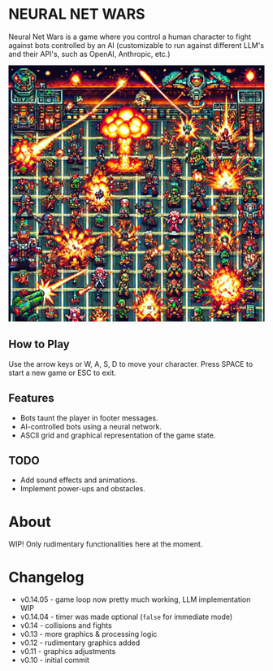 # NEURAL NET WARS

Neural Net Wars is a game where you control a human character to fight against bots controlled by an AI (customizable to run against different LLM's and their API's, such as OpenAI, Anthropic, etc.)

![Neural Net Wars](https://github.com/FlyingFathead/neural-net-wars/blob/main/gfx/neural_net_wars_presentation.png?raw=true)

## How to Play

Use the arrow keys or W, A, S, D to move your character. Press SPACE to start a new game or ESC to exit.

## Features

- Bots taunt the player in footer messages.
- AI-controlled bots using a neural network.
- ASCII grid and graphical representation of the game state.

## TODO

- Add sound effects and animations.
- Implement power-ups and obstacles.

# About
WIP! Only rudimentary functionalities here at the moment.

# Changelog
- v0.14.05 - game loop now pretty much working, LLM implementation WIP
- v0.14.04 - timer was made optional (`false` for immediate mode)
- v0.14 - collisions and fights
- v0.13 - more graphics & processing logic
- v0.12 - rudimentary graphics added
- v0.11 - graphics adjustments
- v0.10 - initial commit